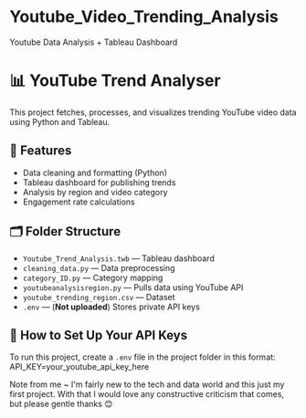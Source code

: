 # Youtube_Video_Trending_Analysis
Youtube Data Analysis + Tableau Dashboard 
# 📊 YouTube Trend Analyser

This project fetches, processes, and visualizes trending YouTube video data using Python and Tableau.

## 🚀 Features
- Data cleaning and formatting (Python)
- Tableau dashboard for publishing trends
- Analysis by region and video category
- Engagement rate calculations

## 🗂 Folder Structure
- `Youtube_Trend_Analysis.twb` — Tableau dashboard
- `cleaning_data.py` — Data preprocessing
- `category_ID.py` — Category mapping
- `youtubeanalysisregion.py` — Pulls data using YouTube API
- `youtube_trending_region.csv` — Dataset
- `.env` — (**Not uploaded**) Stores private API keys

## 🔐 How to Set Up Your API Keys
To run this project, create a `.env` file in the project folder in this format:
API_KEY=your_youtube_api_key_here

Note from me ~
I'm fairly new to the tech and data world and this just my first project. With that I would love any constructive criticism that comes, but please gentle thanks 😊
